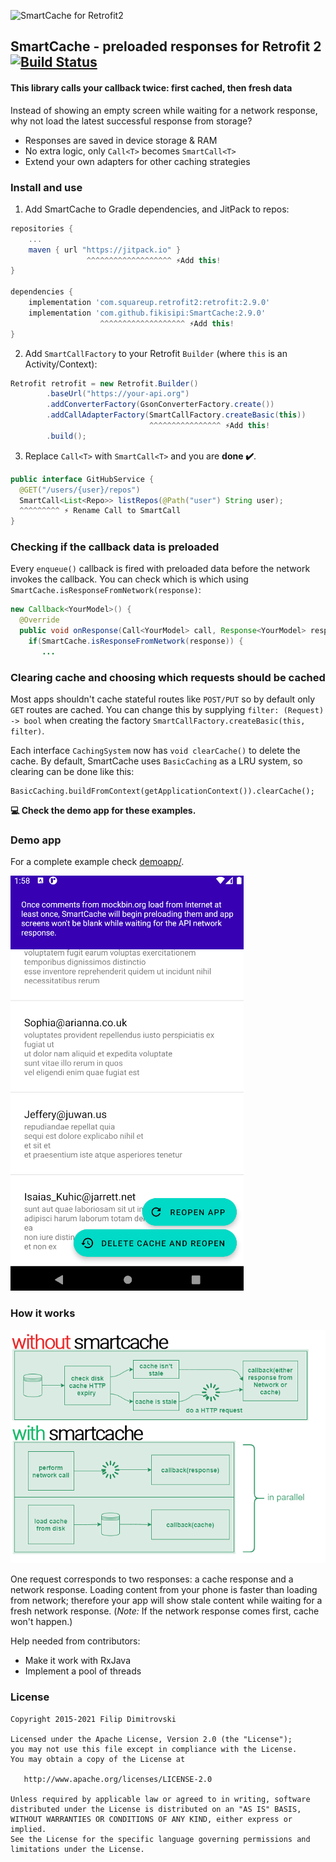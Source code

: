 ![SmartCache for Retrofit2](logo.png)

## SmartCache - preloaded responses for Retrofit 2 [![Build Status](https://www.travis-ci.com/fikisipi/SmartCache.svg?branch=master)](https://travis-ci.com/fikisipi/SmartCache)

#### This library calls your callback twice: first cached, then fresh data

Instead of showing an empty screen while waiting for a network response, why not load the latest successful response from storage?

* Responses are saved in device storage & RAM
* No extra logic, only `Call<T>` becomes `SmartCall<T>`
* Extend your own adapters for other caching strategies

### Install and use

1. Add SmartCache to Gradle dependencies, and JitPack to repos:
```gradle
repositories {
    ...
    maven { url "https://jitpack.io" }
                 ^^^^^^^^^^^^^^^^^^^ ⚡Add this!
}

dependencies {
    implementation 'com.squareup.retrofit2:retrofit:2.9.0'
    implementation 'com.github.fikisipi:SmartCache:2.9.0'
                    ^^^^^^^^^^^^^^^^^^^ ⚡Add this!
}
```

2. Add `SmartCallFactory` to your Retrofit `Builder` (where `this` is an Activity/Context):
```java
Retrofit retrofit = new Retrofit.Builder()
        .baseUrl("https://your-api.org")
        .addConverterFactory(GsonConverterFactory.create())
        .addCallAdapterFactory(SmartCallFactory.createBasic(this))
                               ^^^^^^^^^^^^^^^^ ⚡Add this!
        .build();
```

3. Replace `Call<T>` with `SmartCall<T>` and you are **done ✔️**.
```java
public interface GitHubService {
  @GET("/users/{user}/repos")
  SmartCall<List<Repo>> listRepos(@Path("user") String user);
  ^^^^^^^^^ ⚡ Rename Call to SmartCall
}
```

### Checking if the callback data is preloaded

Every `enqueue()` callback is fired with preloaded data before the network invokes the callback. You can check which is which using
`SmartCache.isResponseFromNetwork(response)`:

```java
new Callback<YourModel>() {
  @Override
  public void onResponse(Call<YourModel> call, Response<YourModel> response) {
    if(SmartCache.isResponseFromNetwork(response)) {
       ...
```

### Clearing cache and choosing which requests should be cached

Most apps shouldn't cache stateful routes like `POST/PUT` so by default only `GET` routes are cached.
You can change this by supplying `filter: (Request) -> bool` when creating the factory
`SmartCallFactory.createBasic(this, filter)`.

Each interface `CachingSystem` now has `void clearCache()` to delete the cache. By default,
SmartCache uses `BasicCaching` as a LRU system, so clearing can be done like this:
```
BasicCaching.buildFromContext(getApplicationContext()).clearCache();
```

**💻 Check the demo app for these examples.**

### Demo app

For a complete example check [demoapp/](/demoapp).

![...](demoapp_scr.png)

### How it works

![...](works_diagram.png)

One request corresponds to two responses: a cache response and a network response. Loading content from your phone is faster than loading from network; therefore your app will show stale content while waiting for a fresh network response. (*Note:* If the network response comes first, cache won't happen.)

Help needed from contributors:

* Make it work with RxJava
* Implement a pool of threads

### License

    Copyright 2015-2021 Filip Dimitrovski

    Licensed under the Apache License, Version 2.0 (the "License");
    you may not use this file except in compliance with the License.
    You may obtain a copy of the License at

       http://www.apache.org/licenses/LICENSE-2.0

    Unless required by applicable law or agreed to in writing, software
    distributed under the License is distributed on an "AS IS" BASIS,
    WITHOUT WARRANTIES OR CONDITIONS OF ANY KIND, either express or implied.
    See the License for the specific language governing permissions and
    limitations under the License.

